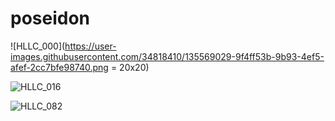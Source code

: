# poseidon


![HLLC_000](https://user-images.githubusercontent.com/34818410/135569029-9f4ff53b-9b93-4ef5-afef-2cc7bfe98740.png = 20x20)

![HLLC_016](https://user-images.githubusercontent.com/34818410/135569050-8a513708-f77c-4791-bd56-90f30223068a.png)

![HLLC_082](https://user-images.githubusercontent.com/34818410/135569082-88aa5aab-f38c-44ed-833f-561c4be11a2d.png)
